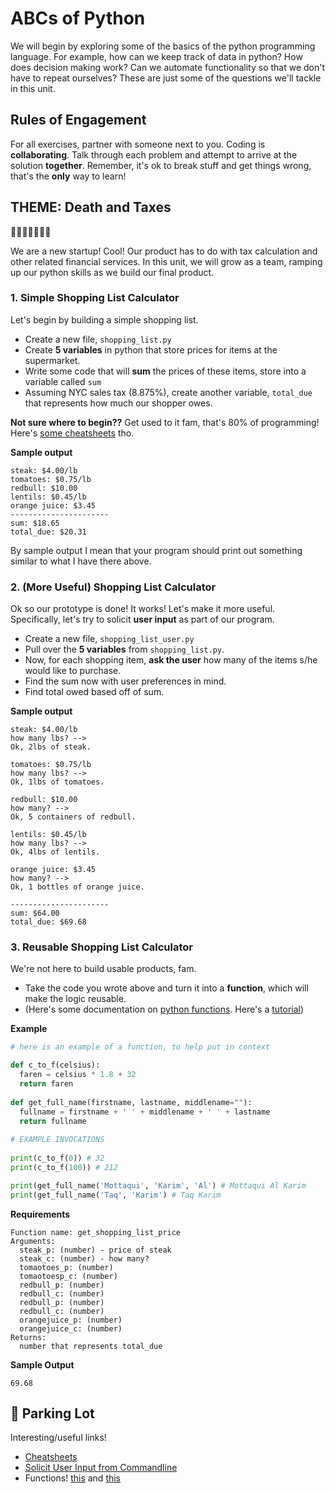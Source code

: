 # ABCs of Python

We will begin by exploring some of the basics of the python programming language. For example, how can we keep track of data in python? How does decision making work? Can we automate functionality so that we don't have to repeat ourselves? These are just some of the questions we'll tackle in this unit.

## Rules of Engagement
For all exercises, partner with someone next to you. Coding is **collaborating**. Talk through each problem and attempt to arrive at the solution **together**. Remember, it's ok to break stuff and get things wrong, that's the **only** way to learn!


## THEME: Death and Taxes

🎉🎈🎂🍾🎊🍻💃

We are a new startup! Cool! Our product has to do with tax calculation and other related financial services. In this unit, we will grow as a team, ramping up our python skills as we build our final product.

### 1. Simple Shopping List Calculator

Let's begin by building a simple shopping list. 

* Create a new file, `shopping_list.py`
* Create **5 variables** in python that store prices for items at the supermarket. 
* Write some code that will **sum** the prices of these items, store into a variable called `sum`
* Assuming NYC sales tax (8.875%), create another variable, `total_due` that represents how much our shopper owes. 

**Not sure where to begin??** Get used to it fam, that's 80% of programming! Here's [some cheatsheets](https://ehmatthes.github.io/pcc/cheatsheets/README.html) tho.

**Sample output**
```
steak: $4.00/lb
tomatoes: $0.75/lb
redbull: $10.00
lentils: $0.45/lb
orange juice: $3.45
----------------------
sum: $18.65
total_due: $20.31
```

By sample output I mean that your program should print out something similar to what I have there above.


### 2. (More Useful) Shopping List Calculator


Ok so our prototype is done! It works! Let's make it more useful. Specifically, let's try to solicit **user input** as part of our program.

* Create a new file, `shopping_list_user.py`
* Pull over the **5 variables** from `shopping_list.py`.
* Now, for each shopping item, **ask the user** how many of the items s/he would like to purchase.
* Find the sum now with user preferences in mind.
* Find total owed based off of sum.

**Sample output**
```
steak: $4.00/lb
how many lbs? -->
Ok, 2lbs of steak.

tomatoes: $0.75/lb
how many lbs? -->
Ok, 1lbs of tomatoes.

redbull: $10.00
how many? -->
Ok, 5 containers of redbull.

lentils: $0.45/lb
how many lbs? -->
Ok, 4lbs of lentils.

orange juice: $3.45
how many? -->
Ok, 1 bottles of orange juice.

----------------------
sum: $64.00
total_due: $69.68
```

### 3. Reusable Shopping List Calculator

We're not here to build usable products, fam.

* Take the code you wrote above and turn it into a **function**, which will make the logic reusable.
* (Here's some documentation on [python functions](https://anh.cs.luc.edu/python/hands-on/3.1/handsonHtml/functions.html). Here's a [tutorial](https://www.tutorialspoint.com/python/python_functions.htm))

**Example**
```python
# here is an example of a function, to help put in context

def c_to_f(celsius):
  faren = celsius * 1.8 + 32
  return faren
  
def get_full_name(firstname, lastname, middlename=""):
  fullname = firstname + ' ' + middlename + ' ' + lastname
  return fullname
  
# EXAMPLE INVOCATIONS 
  
print(c_to_f(0)) # 32
print(c_to_f(100)) # 212

print(get_full_name('Mottaqui', 'Karim', 'Al') # Mottaqui Al Karim
print(get_full_name('Taq', 'Karim') # Taq Karim
```

**Requirements**
```
Function name: get_shopping_list_price
Arguments:
  steak_p: (number) - price of steak
  steak_c: (number) - how many?
  tomaotoes_p: (number)
  tomaotoesp_c: (number)
  redbull_p: (number)
  redbull_c: (number)
  redbull_p: (number)
  redbull_c: (number)
  orangejuice_p: (number)
  orangejuice_c: (number)
Returns:
  number that represents total_due
```

**Sample Output**
```
69.68
```


## 🚗 Parking Lot

Interesting/useful links!

* [Cheatsheets](https://ehmatthes.github.io/pcc/cheatsheets/README.html)
* [Solicit User Input from Commandline](https://docs.python.org/3/library/functions.html#input)
* Functions! [this](https://www.tutorialspoint.com/python/python_functions.htm) and [this](https://anh.cs.luc.edu/python/hands-on/3.1/handsonHtml/functions.html)

